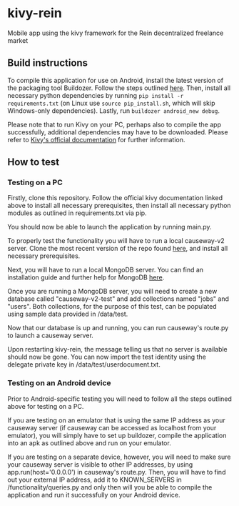# kivy-rein

Mobile app using the kivy framework for the Rein decentralized freelance market

## Build instructions

To compile this application for use on Android, install the latest version of the packaging tool Buildozer. Follow the steps outlined [here](https://kivy.org/docs/guide/packaging-android.html). Then, install all necessary python dependencies by running `pip install -r requirements.txt` (on Linux use `source pip_install.sh`, which will skip Windows-only dependencies). Lastly, run `buildozer android_new debug`.

Please note that to run Kivy on your PC, perhaps also to compile the app successfully, additional dependencies may have to be downloaded. Please refer to [Kivy's official documentation](https://kivy.org/docs/installation/installation.html) for further information.

## How to test

### Testing on a PC

Firstly, clone this repository. Follow the official kivy documentation linked above to install all necessary prerequisites, then install all necessary python modules as outlined in requirements.txt via pip.

You should now be able to launch the application by running main.py.

To properly test the functionality you will have to run a local causeway-v2 server. Clone the most recent version of the repo found [here](https://github.com/FreakJoe/causeway-v2), and install all necessary prerequisites.

Next, you will have to run a local MongoDB server. You can find an installation guide and further help for MongoDB [here](https://www.mongodb.com).

Once you are running a MongoDB server, you will need to create a new database called "causeway-v2-test" and add collections named "jobs" and "users". Both collections, for the purpose of this test, can be populated using sample data provided in /data/test.

Now that our database is up and running, you can run causeway's route.py to launch a causeway server.

Upon restarting kivy-rein, the message telling us that no server is available should now be gone. You can now import the test identity using the delegate private key in /data/test/userdocument.txt.

### Testing on an Android device

Prior to Android-specific testing you will need to follow all the steps outlined above for testing on a PC.

If you are testing on an emulator that is using the same IP address as your causeway server (if causeway can be accessed as localhost from your emulator), you will simply have to set up buildozer, compile the application into an apk as outlined above and run on your emulator.

If you are testing on a separate device, however, you will need to make sure your causeway server is visible to other IP addresses, by using app.run(host='0.0.0.0') in causeway's route.py. Then, you will have to find out your external IP address, add it to KNOWN_SERVERS in /functionality/queries.py and only then will you be able to compile the application and run it successfully on your Android device.
